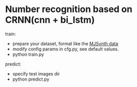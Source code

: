 # Number recognition based on CRNN(cnn + bi_lstm)


train:
* prepare your dataset, format like the [MJSynth data](http://www.robots.ox.ac.uk/~vgg/data/text/mjsynth.tar.gz)
* modify config params in cfg.py, see default values.
* python train.py

predict:
* specify test images dir
* python predict.py